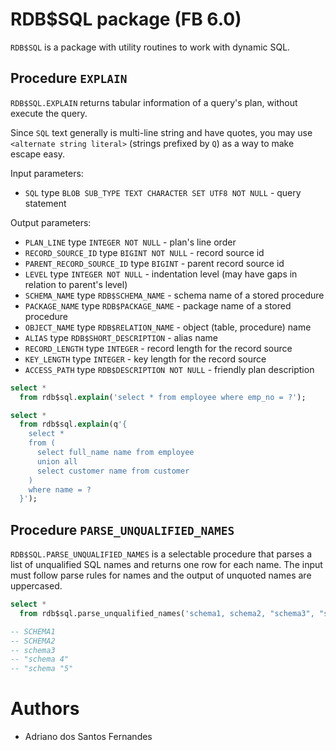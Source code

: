 # RDB$SQL package (FB 6.0)

`RDB$SQL` is a package with utility routines to work with dynamic SQL.

## Procedure `EXPLAIN`

`RDB$SQL.EXPLAIN` returns tabular information of a query's plan, without execute the query.

Since `SQL` text generally is multi-line string and have quotes, you may use `<alternate string literal>`
(strings prefixed by `Q`) as a way to make escape easy.

Input parameters:
- `SQL` type `BLOB SUB_TYPE TEXT CHARACTER SET UTF8 NOT NULL` - query statement

Output parameters:
- `PLAN_LINE` type `INTEGER NOT NULL` - plan's line order
- `RECORD_SOURCE_ID` type `BIGINT NOT NULL` - record source id
- `PARENT_RECORD_SOURCE_ID` type `BIGINT` - parent record source id
- `LEVEL` type `INTEGER NOT NULL` - indentation level (may have gaps in relation to parent's level)
- `SCHEMA_NAME` type `RDB$SCHEMA_NAME` - schema name of a stored procedure
- `PACKAGE_NAME` type `RDB$PACKAGE_NAME` - package name of a stored procedure
- `OBJECT_NAME` type `RDB$RELATION_NAME` - object (table, procedure) name
- `ALIAS` type `RDB$SHORT_DESCRIPTION` - alias name
- `RECORD_LENGTH` type `INTEGER` - record length for the record source
- `KEY_LENGTH` type `INTEGER` - key length for the record source
- `ACCESS_PATH` type `RDB$DESCRIPTION NOT NULL` - friendly plan description

```sql
select *
  from rdb$sql.explain('select * from employee where emp_no = ?');
```

```sql
select *
  from rdb$sql.explain(q'{
    select *
    from (
      select full_name name from employee
      union all
      select customer name from customer
    )
    where name = ?
  }');
```

## Procedure `PARSE_UNQUALIFIED_NAMES`

`RDB$SQL.PARSE_UNQUALIFIED_NAMES` is a selectable procedure that parses a list of unqualified SQL names and returns
one row for each name. The input must follow parse rules for names and the output of unquoted names are uppercased.

```sql
select *
  from rdb$sql.parse_unqualified_names('schema1, schema2, "schema3", "schema 4", "schema ""5"""');

-- SCHEMA1
-- SCHEMA2
-- schema3
-- "schema 4"
-- "schema "5"
```

# Authors
- Adriano dos Santos Fernandes
